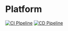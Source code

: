 # Platform
[![CI PIpeline](https://github.com/Embedded-Platform/platform/actions/workflows/ci.yml/badge.svg?branch=master&event=push)](https://github.com/Embedded-Platform/platform/actions/workflows/ci.yml)
[![CD Pipeline](https://github.com/Embedded-Platform/platform/actions/workflows/cd.yml/badge.svg?branch=master&event=workflow_run)](https://github.com/Embedded-Platform/platform/actions/workflows/cd.yml)
